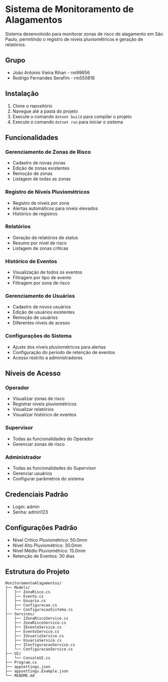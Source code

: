# Sistema de Monitoramento de Alagamentos

Sistema desenvolvido para monitorar zonas de risco de alagamento em São Paulo, permitindo o registro de níveis pluviométricos e geração de relatórios.

## Grupo

- João Antonio Vieira Rihan - rm99656
- Rodrigo Fernandes Serafim - rm550816


## Instalação

1. Clone o repositório
2. Navegue até a pasta do projeto
3. Execute o comando `dotnet build` para compilar o projeto
4. Execute o comando `dotnet run` para iniciar o sistema

## Funcionalidades

### Gerenciamento de Zonas de Risco
- Cadastro de novas zonas
- Edição de zonas existentes
- Remoção de zonas
- Listagem de todas as zonas

### Registro de Níveis Pluviométricos
- Registro de níveis por zona
- Alertas automáticos para níveis elevados
- Histórico de registros

### Relatórios
- Geração de relatórios de status
- Resumo por nível de risco
- Listagem de zonas críticas

### Histórico de Eventos
- Visualização de todos os eventos
- Filtragem por tipo de evento
- Filtragem por zona de risco

### Gerenciamento de Usuários
- Cadastro de novos usuários
- Edição de usuários existentes
- Remoção de usuários
- Diferentes níveis de acesso

### Configurações do Sistema
- Ajuste dos níveis pluviométricos para alertas
- Configuração do período de retenção de eventos
- Acesso restrito a administradores

## Níveis de Acesso

### Operador
- Visualizar zonas de risco
- Registrar níveis pluviométricos
- Visualizar relatórios
- Visualizar histórico de eventos

### Supervisor
- Todas as funcionalidades do Operador
- Gerenciar zonas de risco

### Administrador
- Todas as funcionalidades do Supervisor
- Gerenciar usuários
- Configurar parâmetros do sistema

## Credenciais Padrão

- Login: admin
- Senha: admin123

## Configurações Padrão

- Nível Crítico Pluviométrico: 50.0mm
- Nível Alto Pluviométrico: 30.0mm
- Nível Médio Pluviométrico: 15.0mm
- Retenção de Eventos: 30 dias

## Estrutura do Projeto

```
MonitoramentoAlagamentos/
├── Models/
│   ├── ZonaRisco.cs
│   ├── Evento.cs
│   ├── Usuario.cs
│   ├── Configuracao.cs
│   └── ConfiguracaoSistema.cs
├── Services/
│   ├── IZonaRiscoService.cs
│   ├── ZonaRiscoService.cs
│   ├── IEventoService.cs
│   ├── EventoService.cs
│   ├── IUsuarioService.cs
│   ├── UsuarioService.cs
│   ├── IConfiguracaoService.cs
│   └── ConfiguracaoService.cs
├── UI/
│   └── ConsoleUI.cs
├── Program.cs
├── appsettings.json
├── appsettings.Example.json
└── README.md
```
